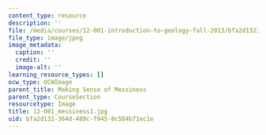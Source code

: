```yaml
---
content_type: resource
description: ''
file: /media/courses/12-001-introduction-to-geology-fall-2013/bfa2d132364d489cf9450c584b71ec1e_12-001_messiness1.jpg
file_type: image/jpeg
image_metadata:
  caption: ''
  credit: ''
  image-alt: ''
learning_resource_types: []
ocw_type: OCWImage
parent_title: Making Sense of Messiness
parent_type: CourseSection
resourcetype: Image
title: 12-001_messiness1.jpg
uid: bfa2d132-364d-489c-f945-0c584b71ec1e
---
```


